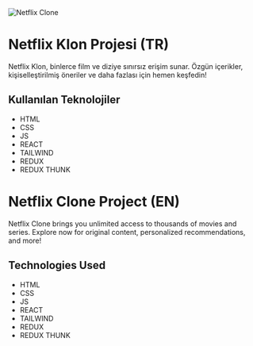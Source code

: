 <img src="./src/assets/img/animation.gif" alt="Netflix Clone">

# Netflix Klon Projesi (TR)

Netflix Klon, binlerce film ve diziye sınırsız erişim sunar. Özgün içerikler, kişiselleştirilmiş öneriler ve daha fazlası için hemen keşfedin!

## Kullanılan Teknolojiler

- HTML
- CSS
- JS
- REACT
- TAILWIND
- REDUX
- REDUX THUNK

# Netflix Clone Project (EN)

Netflix Clone brings you unlimited access to thousands of movies and series. Explore now for original content, personalized recommendations, and more!

## Technologies Used

- HTML
- CSS
- JS
- REACT
- TAILWIND
- REDUX
- REDUX THUNK
